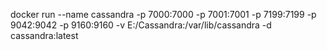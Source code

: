 docker run --name cassandra -p 7000:7000 -p 7001:7001 -p 7199:7199 -p 9042:9042 -p 9160:9160 -v E:/Cassandra:/var/lib/cassandra -d cassandra:latest
